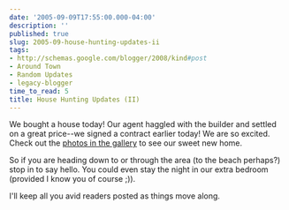 ```yaml
---
date: '2005-09-09T17:55:00.000-04:00'
description: ''
published: true
slug: 2005-09-house-hunting-updates-ii
tags:
- http://schemas.google.com/blogger/2008/kind#post
- Around Town
- Random Updates
- legacy-blogger
time_to_read: 5
title: House Hunting Updates (II)
---
```


We bought a house today! Our agent haggled with the builder and settled on a great price--we signed a contract earlier today! We are so excited. Check out the [photos in the gallery](http://wassupy.com/gallery2/main.php?g2_view=core.ShowItem&amp;g2_itemId=3162&amp;g2_page=1) to see our sweet new home.

So if you are heading down to or through the area (to the beach perhaps?) stop in to say hello. You could even stay the night in our extra bedroom (provided I know you of course ;)).

I'll keep all you avid readers posted as things move along.